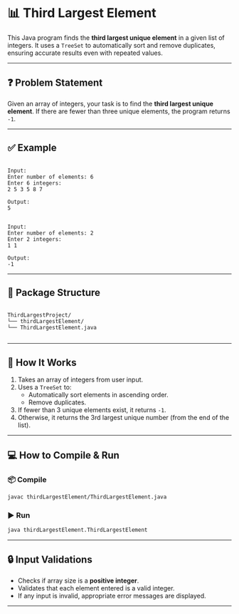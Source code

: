 
# 📊 Third Largest Element

This Java program finds the **third largest unique element** in a given list of integers. It uses a `TreeSet` to automatically sort and remove duplicates, ensuring accurate results even with repeated values.

---

## ❓ Problem Statement

Given an array of integers, your task is to find the **third largest unique element**. If there are fewer than three unique elements, the program returns `-1`.

---

## ✅ Example

```

Input:
Enter number of elements: 6
Enter 6 integers:
2 5 3 5 8 7

Output:
5

```
```

Input:
Enter number of elements: 2
Enter 2 integers:
1 1

Output:
-1

```

---

## 📂 Package Structure

```

ThirdLargestProject/
└── thirdLargestElement/
└── ThirdLargestElement.java


````

---

## 🧠 How It Works

1. Takes an array of integers from user input.
2. Uses a `TreeSet` to:
   - Automatically sort elements in ascending order.
   - Remove duplicates.
3. If fewer than 3 unique elements exist, it returns `-1`.
4. Otherwise, it returns the 3rd largest unique number (from the end of the list).

---

## 💻 How to Compile & Run

### 📦 Compile
```bash
javac thirdLargestElement/ThirdLargestElement.java
````

### ▶️ Run

```bash
java thirdLargestElement.ThirdLargestElement
```

---

## 🔒 Input Validations

* Checks if array size is a **positive integer**.
* Validates that each element entered is a valid integer.
* If any input is invalid, appropriate error messages are displayed.

---
